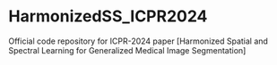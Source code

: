 # HarmonizedSS_ICPR2024
Official code repository for ICPR-2024 paper [Harmonized Spatial and Spectral Learning for Generalized Medical Image Segmentation]
